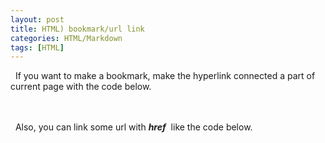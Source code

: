 ```yaml
---
layout: post
title: HTML) bookmark/url link
categories: HTML/Markdown
tags: [HTML]
---
```


&nbsp;&nbsp;If you want to make a bookmark, make the hyperlink connected a part of current page with the code below.

<script src="https://gist.github.com/unsik6/e182756bd93cac23e21492f884356259.js"></script>

<br/><br/>
&nbsp;&nbsp;Also, you can link some url with <I><b>href</b></I>&nbsp; like the code below.

<script src="https://gist.github.com/unsik6/7c02ae9e8dfd024f3cbbf7bee52ca293.js"></script>